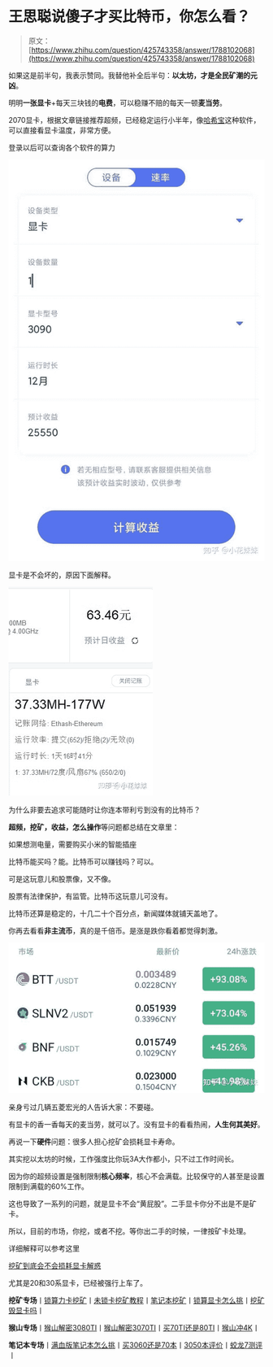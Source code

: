 <!--yml
category: 挖矿
date: 2022-06-26 00:00:00
-->

# 王思聪说傻子才买比特币，你怎么看？

> 原文：[https://www.zhihu.com/question/425743358/answer/1788102068](https://www.zhihu.com/question/425743358/answer/1788102068)

 如果这是前半句，我表示赞同。我替他补全后半句：**以太坊，才是全民矿潮的元凶**。

明明**一张显卡**+每天三块钱的**电费**，可以稳赚不赔的每天一顿**麦当劳**。

2070显卡，根据文章链接推荐超频，已经稳定运行小半年，像[哈希宝](https://link.zhihu.com/?target=http%3A//app.hxbao.com/reg/invite/O14BJF6q)这种软件，可以直接看显卡温度，非常方便。

登录以后可以查询各个软件的算力

![](img/419aa2381624c7643ef31786c78a177d.png)

显卡是不会坏的，原因下面解释。

![](img/ead35b4dca716e4f486863b4e1724a56.png)

为什么非要去追求可能随时让你连本带利亏到没有的比特币？

**超频，挖矿，收益，怎么操作**等问题都总结在文章里：

[](https://zhuanlan.zhihu.com/p/355955385)

如果想测电量，需要购买小米的智能插座

比特币能买吗？能。比特币可以赚钱吗？可以。

可是这玩意儿和股票像，又不像。

股票有法律保护，有监管。比特币这玩意儿可没有。

比特币还算是稳定的，十几二十个百分点，新闻媒体就铺天盖地了。

你再去看看**非主流币**，真的是千倍币。是涨是跌你看着都觉得刺激。

![](img/e8171d9a2c3f762178d7923fa4012314.png)

亲身亏过几辆五菱宏光的人告诉大家：不要碰。

有显卡的香一香每天的麦当劳，就可以了。没有显卡的看看热闹，**人生何其美好**。

再说一下**硬件**问题：很多人担心挖矿会损耗显卡寿命。

其实挖以太坊的时候，工作强度比你玩3A大作都小，只不过工作时间长。

因为你的超频设置是强制限制**核心频率**，核心不会满载。比较保守的人甚至是设置限制到满载的60%工作。

这也导致了一系列的问题，就是显卡不会“黄屁股”。二手显卡你分不出是不是矿卡。

所以，目前的市场，你挖，或者不挖。等你出二手的时候，一律按矿卡处理。

详细解释可以参考这里

[挖矿到底会不会损耗显卡解惑](https://zhuanlan.zhihu.com/p/358944242)

尤其是20和30系显卡，已经被强行上车了。

**挖矿专场**丨[锁算力卡挖矿](https://zhuanlan.zhihu.com/p/399409039)丨[未锁卡挖矿教程](https://zhuanlan.zhihu.com/p/355955385)丨[笔记本挖矿](https://zhuanlan.zhihu.com/p/360451565)丨[锁算显卡怎么挑](https://zhuanlan.zhihu.com/p/374342633)丨[挖矿毁显卡吗](https://zhuanlan.zhihu.com/p/358944242)丨

**猴山专场**丨[猴山解密3080TI](https://zhuanlan.zhihu.com/p/379179943)丨[猴山解密3070TI](https://zhuanlan.zhihu.com/p/379428935)丨[买70TI还是80TI](https://zhuanlan.zhihu.com/p/379846007)丨[猴山冲4K](https://zhuanlan.zhihu.com/p/380129626)丨

**笔记本专场**丨[满血版笔记本怎么挑](https://zhuanlan.zhihu.com/p/374748213)丨[买3060还是70本](https://www.zhihu.com/question/447817962/answer/1909204347)丨[3050本评价](https://www.zhihu.com/question/462045112/answer/1913547325)丨[蛟龙7测评](https://zhuanlan.zhihu.com/p/369226521)丨